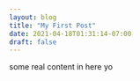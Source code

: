 ```yaml
---
layout: blog
title: "My First Post"
date: 2021-04-18T01:31:14-07:00
draft: false
---
```


some real content in here yo
